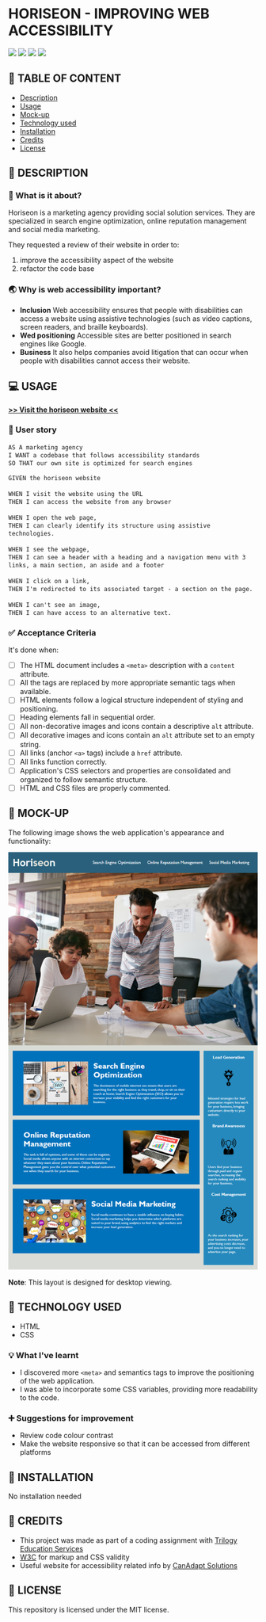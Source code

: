 
# HORISEON - IMPROVING WEB ACCESSIBILITY
![](https://img.shields.io/badge/html-HTML5-orange?logo=html5)
![](https://img.shields.io/badge/css-CSS3-%231572B6)
![](https://img.shields.io/w3c-validation/html?targetUrl=https%3A%2F%2Fsenseilein.github.io%2Fchallenge1-horiseon%2F)
![](https://img.shields.io/github/license/senseilein/challenge1-horiseon)

## 🚩 TABLE OF CONTENT
- [Description](#-description)
- [Usage](#-usage)
- [Mock-up](#-mock-up)
- [Technology used](#-technology-used)
- [Installation](#-installation)
- [Credits](#-credits)
- [License](#-license)

## 📖 DESCRIPTION

### 🎯 What is it about?
Horiseon is a marketing agency providing social solution services. They are specialized in search engine optimization, online reputation management and social media marketing.

They requested a review of their website in order to:
1. improve the accessibility aspect of the website
2. refactor the code base

### 🌏 Why is web accessibility important?

- **Inclusion** Web accessibility ensures that people with disabilities can access a website using assistive technologies (such as video captions, screen readers, and braille keyboards).   
- **Wed positioning** Accessible sites are better positioned in search engines like Google.   
- **Business** It also helps companies avoid litigation that can occur when people with disabilities cannot access their website.

## 💻 USAGE

[**>> Visit the horiseon website <<**](https://senseilein.github.io/challenge1-horiseon/)

### 💬 User story

```
AS A marketing agency  
I WANT a codebase that follows accessibility standards   
SO THAT our own site is optimized for search engines
```

```
GIVEN the horiseon website

WHEN I visit the website using the URL
THEN I can access the website from any browser 

WHEN I open the web page,   
THEN I can clearly identify its structure using assistive technologies. 

WHEN I see the webpage,
THEN I can see a header with a heading and a navigation menu with 3 links, a main section, an aside and a footer

WHEN I click on a link,  
THEN I'm redirected to its associated target - a section on the page.

WHEN I can't see an image,  
THEN I can have access to an alternative text.

```

### ✅ Acceptance Criteria
It's done when:  
- [ ]  The HTML document includes a `<meta>` description with a `content` attribute.  
- [ ]  All the tags are replaced by more appropriate semantic tags when available.  
- [ ]  HTML elements follow a logical structure independent of styling and positioning.  
- [ ]  Heading elements fall in sequential order.  
- [ ]  All non-decorative images and icons contain a descriptive `alt` attribute.  
- [ ]  All decorative images and icons contain an `alt` attribute set to an empty string.  
- [ ]  All links (anchor `<a>` tags) include a `href` attribute.  
- [ ]  All links function correctly.  
- [ ]  Application's CSS selectors and properties are consolidated and organized to follow semantic structure.  
- [ ]  HTML and CSS files are properly commented.  

## 🎨 MOCK-UP
The following image shows the web application's appearance and functionality:

![The Horiseon webpage includes a navigation bar, a header image, and cards with text and images at the bottom of the page.](Assets/01-html-css-git-challenge-demo.png)
 
**Note**: This layout is designed for desktop viewing.

## 🔧 TECHNOLOGY USED
- HTML  
- CSS

### 💡 What I've learnt
- I discovered more `<meta>` and semantics tags to improve the positioning of the web application.  
- I was able to incorporate some CSS variables, providing more readability to the code.

### ➕ Suggestions for improvement
- Review code colour contrast  
- Make the website responsive so that it can be accessed from different platforms

## 🚀 INSTALLATION
No installation needed

## 💬 CREDITS
- This project was made as part of a coding assignment with [Trilogy Education Services](https://skillsforlife.edx.org/?utm_source=govuk)   
- [W3C](https://validator.w3.org/) for markup and CSS validity  
- Useful website for accessibility related info by [CanAdapt Solutions](https://www.davidmacd.com/blog/alternate-text-for-css-background-images.html)

## 📜 LICENSE 
This repository is licensed under the MIT license.
